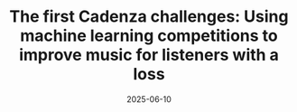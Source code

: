 ---
title: "The first Cadenza challenges: Using machine learning competitions to improve music for listeners with a loss"
collection: publications
permalink: /publication/2025-06-10-roa-dabike-etal-2025
date: 2025-06-10
venue: 'IEEE Open Journal of Signal Processing'
paperurl: 'http://doi.org/10.1109/OJSP.2025.3578299'
citation: 'Roa Dabike, G., Akeroyd, M., Bannister, S. C., Barker, J., Cox, T., Fazenda, B., Firth, J., Graetzer, S., Greasley, A., Vos, R., and Whitmer, W. (2025). The first Cadenza challenges: Using machine learning competitions to improve music for listeners with a loss. IEEE Open Journal of Signal Processing 6, 722-734. Doi: 10.1109/OJSP.2025.3578299'
---
